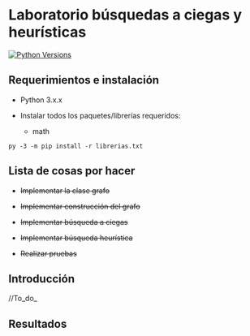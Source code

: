 # Laboratorio búsquedas a ciegas y heurísticas

[![Python Versions](https://img.shields.io/badge/python-3.6%20%7C%203.7%20%7C%203.8-blue)](https://www.python.org/downloads/release/python-382/)

## Requerimientos e instalación

- Python 3.x.x

- Instalar todos los paquetes/librerías requeridos:
  
  - math

`py -3 -m pip install -r librerias.txt`

## Lista de cosas por hacer

- ~~Implementar la clase grafo~~

- ~~Implementar construcción del grafo~~

- ~~Implementar búsqueda a ciegas~~

- ~~Implementar búsqueda heurística~~

- ~~Realizar pruebas~~

## Introducción

//To_do_

## Resultados
